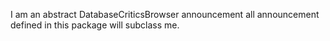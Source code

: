 I am an abstract DatabaseCriticsBrowser announcement all announcement defined in this package will subclass me.